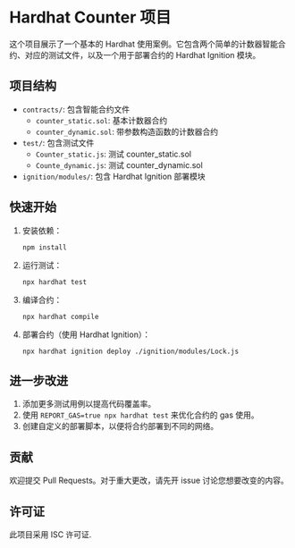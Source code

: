 # Hardhat Counter 项目

这个项目展示了一个基本的 Hardhat 使用案例。它包含两个简单的计数器智能合约、对应的测试文件，以及一个用于部署合约的 Hardhat Ignition 模块。

## 项目结构

- `contracts/`: 包含智能合约文件
  - `counter_static.sol`: 基本计数器合约
  - `counter_dynamic.sol`: 带参数构造函数的计数器合约
- `test/`: 包含测试文件
  - `Counter_static.js`: 测试 counter_static.sol
  - `Counte_dynamic.js`: 测试 counter_dynamic.sol
- `ignition/modules/`: 包含 Hardhat Ignition 部署模块

## 快速开始

1. 安装依赖：
   ```shell
   npm install
   ```

2. 运行测试：
   ```shell
   npx hardhat test
   ```

3. 编译合约：
   ```shell
   npx hardhat compile
   ```

4. 部署合约（使用 Hardhat Ignition）：
   ```shell
   npx hardhat ignition deploy ./ignition/modules/Lock.js
   ```

## 进一步改进

1. 添加更多测试用例以提高代码覆盖率。
2. 使用 `REPORT_GAS=true npx hardhat test` 来优化合约的 gas 使用。
3. 创建自定义的部署脚本，以便将合约部署到不同的网络。

## 贡献

欢迎提交 Pull Requests。对于重大更改，请先开 issue 讨论您想要改变的内容。

## 许可证

此项目采用 ISC 许可证.

